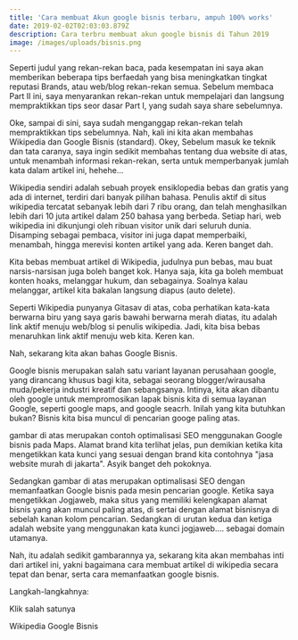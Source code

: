 ```yaml
---
title: 'Cara membuat Akun google bisnis terbaru, ampuh 100% works'
date: 2019-02-02T02:03:03.879Z
description: Cara terbru membuat akun google bisnis di Tahun 2019
image: /images/uploads/bisnis.png
---
```

Seperti judul yang rekan-rekan baca, pada kesempatan ini saya akan memberikan beberapa tips berfaedah yang bisa meningkatkan tingkat reputasi Brands, atau web/blog rekan-rekan semua. Sebelum membaca Part II ini, saya menyarankan rekan-rekan untuk mempelajari dan langsung mempraktikkan tips seor dasar Part I, yang sudah saya share sebelumnya.

Oke, sampai di sini, saya sudah menganggap rekan-rekan telah mempraktikkan tips sebelumnya. Nah, kali ini kita akan membahas Wikipedia dan Google Bisnis (standard). Okey, Sebelum masuk ke teknik dan tata caranya, saya ingin sedikit membahas tentang dua website di atas, untuk menambah informasi rekan-rekan, serta untuk memperbanyak jumlah kata dalam artikel ini, hehehe...









Wikipedia sendiri adalah sebuah proyek ensiklopedia bebas dan gratis yang ada di internet, terdiri dari banyak pilihan bahasa. Penulis aktif di situs wikipedia tercatat sebanyak lebih dari 7 ribu orang, dan telah menghasilkan lebih dari 10 juta artikel dalam 250 bahasa yang berbeda. Setiap hari, web wikipedia ini dikunjungi oleh ribuan visitor unik dari seluruh dunia. Disamping sebagai pembaca, visitor ini juga dapat memperbaiki, menambah, hingga merevisi konten artikel yang ada. Keren banget dah.











Kita bebas membuat artikel di Wikipedia, judulnya pun bebas, mau buat narsis-narsisan juga boleh banget kok. Hanya saja, kita ga boleh membuat konten hoaks, melanggar hukum, dan sebagainya. Soalnya kalau melanggar, artikel kita bakalan langsung diapus (auto delete).



Seperti Wikipedia punyanya Gitasav di atas, coba perhatikan kata-kata berwarna biru yang saya garis bawahi berwarna merah diatas, itu adalah link aktif menuju web/blog si penulis wikipedia. Jadi, kita bisa bebas menaruhkan link aktif menuju web kita. Keren kan.







Nah, sekarang kita akan bahas Google Bisnis. 







Google bisnis merupakan salah satu variant layanan perusahaan google, yang dirancang khusus bagi kita, sebagai seorang blogger/wirausaha muda/pekerja industri kreatif dan sebangsanya. Intinya, kita akan dibantu oleh google untuk mempromosikan lapak bisnis kita di semua layanan Google, seperti google maps, and google seacrh. Inilah yang kita butuhkan bukan? Bisnis kita bisa muncul di pencarian googe paling atas.







gambar di atas merupakan contoh optimalisasi SEO menggunakan Google bisnis pada Maps. Alamat brand kita terlihat jelas, pun demikian ketika kita mengetikkan kata kunci yang sesuai dengan brand kita contohnya "jasa website murah di jakarta". Asyik banget deh pokoknya.











Sedangkan gambar di atas merupakan optimalisasi SEO dengan memanfaatkan Google bisnis pada mesin pencarian google. Ketika saya mengetikkan Jogjaweb, maka situs yang memiliki kelengkapan alamat bisnis yang akan muncul paling atas, di sertai dengan alamat bisnisnya di sebelah kanan kolom pencarian. Sedangkan di urutan kedua dan ketiga adalah website yang menggunakan kata kunci jogjaweb.... sebagai domain utamanya.







Nah, itu adalah sedikit gambarannya ya, sekarang kita akan membahas inti dari artikel ini, yakni bagaimana cara membuat artikel di wikipedia secara tepat dan benar, serta cara memanfaatkan google bisnis.







Langkah-langkahnya:



Klik salah satunya



  Wikipedia Google Bisnis
